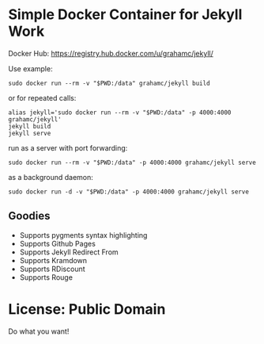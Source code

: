 # Simple Docker Container for Jekyll Work

Docker Hub: <https://registry.hub.docker.com/u/grahamc/jekyll/>

Use example:

```
sudo docker run --rm -v "$PWD:/data" grahamc/jekyll build
```

or for repeated calls:

```
alias jekyll='sudo docker run --rm -v "$PWD:/data" -p 4000:4000 grahamc/jekyll'
jekyll build
jekyll serve
```

run as a server with port forwarding:
```
sudo docker run --rm -v "$PWD:/data" -p 4000:4000 grahamc/jekyll serve
```

as a background daemon:
```
sudo docker run -d -v "$PWD:/data" -p 4000:4000 grahamc/jekyll serve
```

## Goodies
 - Supports pygments syntax highlighting
 - Supports Github Pages
 - Supports Jekyll Redirect From
 - Supports Kramdown
 - Supports RDiscount
 - Supports Rouge


# License: Public Domain

Do what you want!

